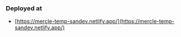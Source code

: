### Deployed at

- [https://mercle-temp-sandev.netlify.app/](https://mercle-temp-sandev.netlify.app/)
